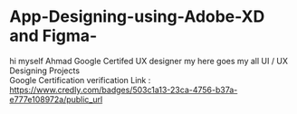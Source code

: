# App-Designing-using-Adobe-XD and Figma-
hi  myself Ahmad Google Certifed UX designer my  here goes my all UI / UX Designing Projects  
Google Certification verification Link : https://www.credly.com/badges/503c1a13-23ca-4756-b37a-e777e108972a/public_url
